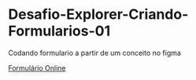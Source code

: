 # Desafio-Explorer-Criando-Formularios-01
Codando formulario a partir de um conceito no figma 

[Formulário Online](https://piluvitu.github.io/Desafio-Explorer-Criando-Formularios-01/)